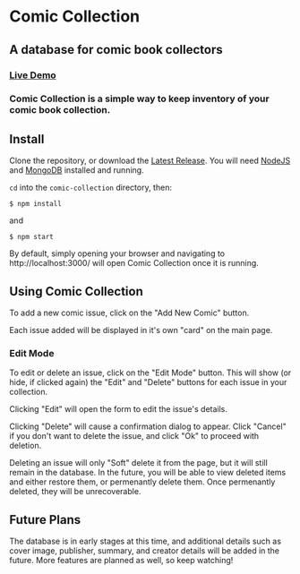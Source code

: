 # Comic Collection

## A database for comic book collectors

### [Live Demo](https://comic-collection-pfszdobsom.now.sh/)

### Comic Collection is a simple way to keep inventory of your comic book collection.

## Install

Clone the repository, or download the [Latest Release](https://github.com/TechGladiator/comic-collection/releases). You will need [NodeJS](https://nodejs.org/) and [MongoDB](https://www.mongodb.com/) installed and running.

`cd` into the `comic-collection` directory, then:

```
$ npm install
```
and
```
$ npm start
```
By default, simply opening your browser and navigating to http://localhost:3000/ will open Comic Collection once it is running.
## Using Comic Collection

To add a new comic issue, click on the "Add New Comic" button.

Each issue added will be displayed in it's own "card" on the main page.

### Edit Mode

To edit or delete an issue, click on the "Edit Mode" button. This will show (or hide, if clicked again) the "Edit" and "Delete" buttons for each issue in your collection.

Clicking "Edit" will open the form to edit the issue's details.

Clicking "Delete" will cause a confirmation dialog to appear. Click "Cancel" if you don't want to delete the issue, and click "Ok" to proceed with deletion.

Deleting an issue will only "Soft" delete it from the page, but it will still remain in the database. In the future, you will be able to view deleted items and either restore them, or permenantly delete them. Once permenantly deleted, they will be unrecoverable.

## Future Plans

The database is in early stages at this time, and additional details such as cover image, publisher, summary, and creator details will be added in the future. More features are planned as well, so keep watching!